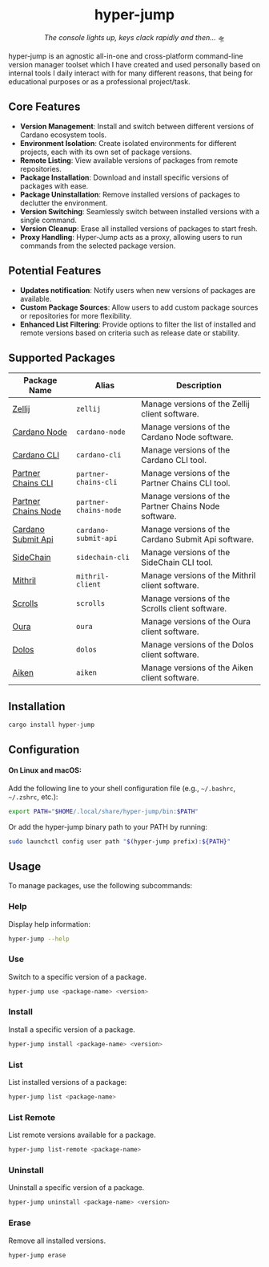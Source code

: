 <div align="center">

# hyper-jump

_The console lights up, keys clack rapidly and then..._ 🛸

</div>

hyper-jump is an agnostic all-in-one and cross-platform command-line version manager toolset which I have created and used personally based on internal tools I daily interact with for many different reasons, that being for educational purposes or as a professional project/task.

## Core Features

- **Version Management**: Install and switch between different versions of Cardano ecosystem tools.
- **Environment Isolation**: Create isolated environments for different projects, each with its own set of package versions.
- **Remote Listing**: View available versions of packages from remote repositories.
- **Package Installation**: Download and install specific versions of packages with ease.
- **Package Uninstallation**: Remove installed versions of packages to declutter the environment.
- **Version Switching**: Seamlessly switch between installed versions with a single command.
- **Version Cleanup**: Erase all installed versions of packages to start fresh.
- **Proxy Handling**: Hyper-Jump acts as a proxy, allowing users to run commands from the selected package version.

## Potential Features

- **Updates notification**: Notify users when new versions of packages are available.
- **Custom Package Sources**: Allow users to add custom package sources or repositories for more flexibility.
- **Enhanced List Filtering**: Provide options to filter the list of installed and remote versions based on criteria such as release date or stability.

## Supported Packages

| Package Name                                                                   | Alias                 | Description                                          |
| ------------------------------------------------------------------------------ | --------------------- | ---------------------------------------------------- |
| [Zellij](https://github.com/zellij-org/zellij)                                 | `zellij`              | Manage versions of the Zellij client software.       |
| [Cardano Node](https://github.com/IntersectMBO/cardano-node)                   | `cardano-node`        | Manage versions of the Cardano Node software.        |
| [Cardano CLI](https://github.com/cardano-scaling/cardano-cli)                  | `cardano-cli`         | Manage versions of the Cardano CLI tool.             |
| [Partner Chains CLI](https://github.com/input-output-hk/partner-chains)        | `partner-chains-cli`  | Manage versions of the Partner Chains CLI tool.      |
| [Partner Chains Node](https://github.com/input-output-hk/partner-chains)       | `partner-chains-node` | Manage versions of the Partner Chains Node software. |
| [Cardano Submit Api](https://github.com/IntersectMBO/cardano-node)             | `cardano-submit-api`  | Manage versions of the Cardano Submit Api software.  |
| [SideChain](https://github.com/input-output-hk/partner-chains-smart-contracts) | `sidechain-cli`       | Manage versions of the SideChain CLI tool.           |
| [Mithril](https://github.com/input-output-hk/mithril)                          | `mithril-client`      | Manage versions of the Mithril client software.      |
| [Scrolls](https://github.com/txpipe/scrolls)                                   | `scrolls`             | Manage versions of the Scrolls client software.      |
| [Oura](https://github.com/txpipe/oura/tree/main)                               | `oura`                | Manage versions of the Oura client software.         |
| [Dolos](https://github.com/txpipe/dolos)                                       | `dolos`               | Manage versions of the Dolos client software.        |
| [Aiken](https://github.com/aiken-lang/aiken)                                   | `aiken`               | Manage versions of the Aiken client software.        |

## Installation

```bash
cargo install hyper-jump
```

## Configuration

#### On Linux and macOS:

Add the following line to your shell configuration file (e.g., `~/.bashrc`, `~/.zshrc`, etc.):

```bash
export PATH="$HOME/.local/share/hyper-jump/bin:$PATH"
```

Or add the hyper-jump binary path to your PATH by running:

```bash
sudo launchctl config user path "$(hyper-jump prefix):${PATH}"
```

## Usage

To manage packages, use the following subcommands:

### Help

Display help information:

```bash
hyper-jump --help
```

### Use

Switch to a specific version of a package.

```sh
hyper-jump use <package-name> <version>
```

### Install

Install a specific version of a package.

```sh
hyper-jump install <package-name> <version>
```

### List

List installed versions of a package:

```sh
hyper-jump list <package-name>
```

### List Remote

List remote versions available for a package.

```sh
hyper-jump list-remote <package-name>
```

### Uninstall

Uninstall a specific version of a package.

```sh
hyper-jump uninstall <package-name> <version>
```

### Erase

Remove all installed versions.

```sh
hyper-jump erase
```
